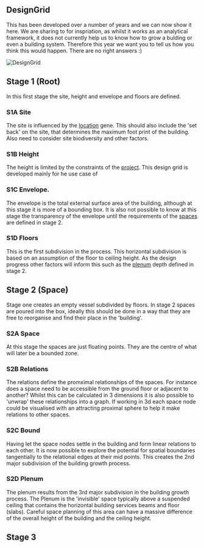 ## DesignGrid

This has been developed over a number of years and we can now show it here. We are sharing to for inspriation, as whilst it works as an analytical framework, it does not currently help us to know how to grow a bulding or even a building system. Therefore this year we want you to tell us how you think this would happen. There are no right answers :)

![DesignGrid](/Agile/img/DesignGrid.PNG)

## Stage 1 (Root)
In this first stage the site, height and envelope and floors are defined. 

### S1A Site
The site is influenced by the [location] gene. This should also include the 'set back' on the site, that determines the maximum foot print of the building. Also need to consider site biodiversity and other factors.

### S1B Height
The height is limited by the constraints of the [project]. This design grid is developed mainly for he use case of 

### S1C Envelope.
The envelope is the total external surface area of the building, although at this stage it is more of a bounding box. It is also not possible to know at this stage the transparency of the envelope until the requirements of the [spaces] are defined in stage 2.

### S1D Floors
This is the first subdivision in the process. This horizontal subdivision is based on an assumption of the floor to ceiling height. As the design progress other factors will inform this such as the [plenum] depth defined in stage 2.

## Stage 2 (Space)
Stage one creates an empty vessel subdivided by floors. In stage 2 spaces are poured into the box, ideally this should be done in a way that they are free to reorganise and find their place in the 'building'. 

### S2A Space
At this stage the spaces are just floating points. They are the centre of what will later be a bounded zone.

### S2B Relations
The relations define the promximal relationships of the spaces. For instance does a space need to be accessible from the ground floor or adjacent to another? Whilst this can be calculated in 3 dimensions it is also possible to 'unwrap' these relationships into a graph. If working in 3d each space node could be visualised with an attracting proximal sphere to help it make relations to other spaces.

### S2C Bound
Having let the space nodes settle in the building and form linear relations to each other. It is now possible to explore the potential for spatial boundaries tangentially to the relational edges at their mid points. This creates the 2nd major subdivision of the building growth process.

### S2D Plenum
The plenum results from the 3rd major subdivision in the building growth process. The Plenum is the 'invisible' space typically above a suspended ceiling that contains the horizontal building services beams and floor (slabs). Careful space planning of this area can have a massive difference of the overall height of the building and the ceiling height.

## Stage 3

[location]: /Agile/Genes/Location
[project]: /Agile/Genes/Project
[spaces]: /Agile/Genes/Space
[plenum]: /Agile/Genes/Plenu
